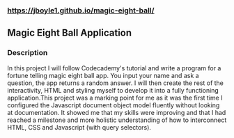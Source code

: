 ### https://jboyle1.github.io/magic-eight-ball/
 
## Magic Eight Ball Application 

### Description

In this project I will follow Codecademy's tutorial and write a program for a fortune telling magic eight ball app. You input your name and ask a question, the app returns a random answer. I will then create the rest of the interactivity, HTML and styling myself to develop it into a fully functioning application.This project was a marking point for me as it was the first time I configured the Javascript document object model fluently without looking at documentation. It showed me that my skills were improving and that I had reached a milestone and more holistic understanding of how to interconnect HTML, CSS and Javascript (with query selectors).

